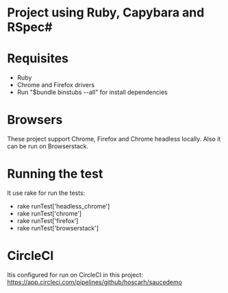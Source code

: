 # Project using Ruby, Capybara and RSpec#

# Requisites
- Ruby
- Chrome and Firefox drivers
- Run "$bundle binstubs --all" for install dependencies

# Browsers
These project support Chrome, Firefox and Chrome headless locally. Also it can be run 
on Browserstack.

# Running the test
It use rake for run the tests:

- rake runTest['headless_chrome']   
- rake runTest['chrome'] 
- rake runTest['firefox'] 
- rake runTest['browserstack'] 

# CircleCI
Itis configured for run on CircleCI in this project: 
https://app.circleci.com/pipelines/github/hoscarh/saucedemo



